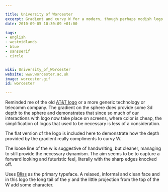 ```yaml
---

title: University of Worcester
excerpt: Gradient and curvy W for a modern, though perhaps modish logo.
date: 2010-09-05 10:30:09 +01:00

tags:
- english
- westmidlands
- blue
- sansserif
- circle


wiki: University_of_Worcester
website: www.worcester.ac.uk
image: worcester.gif
id: worcester

---
```


Reminded me of the old <a href="http://www.logoblog.org/wordpress/saul-bass’-times-are-a-changin’/">AT&amp;T logo</a> or a more generic technology or telecomm company. The gradient on the sphere does provide some 3d depth to the sphere and demonstrates that since so much of our interactions with logo now take place on screens, where color is cheap, the simplification of logos that used to be necessary is less of a consideration.

The flat version of the logo is included here to demonstrate how the depth provided by the gradient really compliments to curvy W.

The loose line of the w is suggestive of handwriting, but cleaner, managing to still provide the necessary dynamism. The aim seems to be to capture a forward looking and futuristic feel, literally with the sharp edges knocked off.

Uses [Bliss](http://www.typography.net/type/font/bliss) as the primary typeface. A relaxed, informal and clean face and in this logo the long tail of the y and the little projection from the top of the W add some character.

